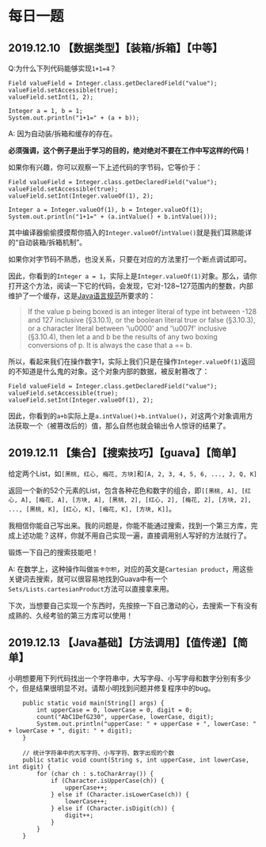 # 每日一题

## 2019.12.10 【数据类型】【装箱/拆箱】【中等】

Q:为什么下列代码能够实现`1+1=4`？

```
Field valueField = Integer.class.getDeclaredField("value");
valueField.setAccessible(true);
valueField.setInt(1, 2);

Integer a = 1, b = 1;
System.out.println("1+1=" + (a + b));
```

A: 因为自动装/拆箱和缓存的存在。

**必须强调，这个例子是出于学习的目的，绝对绝对不要在工作中写这样的代码！**

如果你有兴趣，你可以观察一下上述代码的字节码，它等价于：

```
Field valueField = Integer.class.getDeclaredField("value");
valueField.setAccessible(true);
valueField.setInt(Integer.valueOf(1), 2);

Integer a = Integer.valueOf(1), b = Integer.valueOf(1);
System.out.println("1+1=" + (a.intValue() + b.intValue()));
```

其中编译器偷偷摸摸帮你插入的`Integer.valueOf`/`intValue()`就是我们耳熟能详的“自动装箱/拆箱机制”。

如果你对字节码不熟悉，也没关系，只要在对应的方法里打一个断点调试即可。

因此，你看到的`Integer a = 1`，实际上是`Integer.valueOf(1)`对象。那么，请你打开这个方法，阅读一下它的代码，会发现，它对-128~127范围内的整数，内部维护了一个缓存，这是[Java语言规范](https://docs.oracle.com/javase/specs/jls/se8/html/jls-5.html#jls-5.1.7)所要求的：

> If the value p being boxed is an integer literal of type int between -128 and 127 inclusive (§3.10.1), or the boolean literal true or false (§3.10.3), or a character literal between '\u0000' and '\u007f' inclusive (§3.10.4), then let a and b be the results of any two boxing conversions of p. It is always the case that a == b.

所以，看起来我们在操作数字1，实际上我们只是在操作`Integer.valueOf(1)`返回的不知道是什么鬼的对象。这个对象内部的数据，被反射篡改了：

```
Field valueField = Integer.class.getDeclaredField("value");
valueField.setAccessible(true);
valueField.setInt(Integer.valueOf(1), 2);
```

因此，你看到的`a+b`实际上是`a.intValue()+b.intValue()`，对这两个对象调用方法获取一个（被篡改后的）值，那么自然也就会输出令人惊讶的结果了。


## 2019.12.11 【集合】【搜索技巧】【guava】【简单】

给定两个List，如`[黑桃, 红心, 梅花, 方块]`和`[A, 2, 3, 4, 5, 6, ..., J, Q, K]`

返回一个新的52个元素的List，包含各种花色和数字的组合，即`[[黑桃, A], [红心, A], [梅花, A], [方块, A], [黑桃, 2], [红心, 2], [梅花, 2], [方块, 2], ..., [黑桃, K], [红心, K], [梅花, K], [方块, K]]`。

我相信你能自己写出来。我的问题是，你能不能通过搜索，找到一个第三方库，完成上述功能？这样，你就不用自己实现一遍，直接调用别人写好的方法就行了。

锻炼一下自己的搜索技能吧！

A: 在数学上，这种操作叫做`笛卡尔积`，对应的英文是`Cartesian product`，用这些关键词去搜索，就可以很容易地找到Guava中有一个`Sets/Lists.cartesianProduct`方法可以直接拿来用。

下次，当想要自己实现一个东西时，先按捺一下自己激动的心，去搜索一下有没有成熟的、久经考验的第三方库可以使用！

## 2019.12.13 【Java基础】【方法调用】【值传递】【简单】

小明想要用下列代码找出一个字符串中，大写字母、小写字母和数字分别有多少个，但是结果很明显不对。请帮小明找到问题并修复程序中的bug。

```
    public static void main(String[] args) {
        int upperCase = 0, lowerCase = 0, digit = 0;
        count("AbC1DefG230", upperCase, lowerCase, digit);
        System.out.println("upperCase: " + upperCase + ", lowerCase: " + lowerCase + ", digit: " + digit);
    }

    // 统计字符串中的大写字符、小写字符、数字出现的个数
    public static void count(String s, int upperCase, int lowerCase, int digit) {
        for (char ch : s.toCharArray()) {
            if (Character.isUpperCase(ch)) {
                upperCase++;
            } else if (Character.isLowerCase(ch)) {
                lowerCase++;
            } else if (Character.isDigit(ch)) {
                digit++;
            }
        }
    }
```
